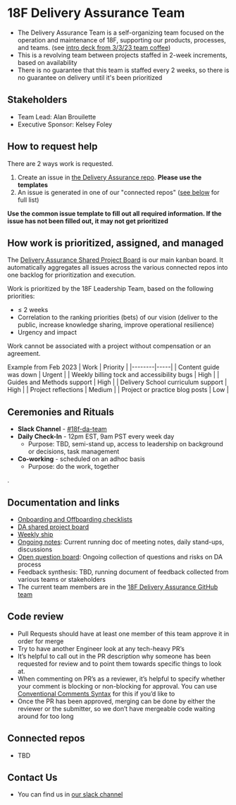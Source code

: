 # 18F Delivery Assurance Team
- The Delivery Assurance Team is a self-organizing team focused on the operation and maintenance of 18F, supporting our products, processes, and teams. (see [intro deck from 3/3/23 team coffee](https://docs.google.com/presentation/d/1NSmRKW_5Krg3DhCYU_6xSTn0fCYgN6KtLcvUJRnUquQ/edit#slide=id.g5ecdbbee9e_0_0))
- This is a revolving team between projects staffed in 2-week increments, based on availability
- There is no guarantee that this team is staffed every 2 weeks, so there is no guarantee on delivery until it's been prioritized


## Stakeholders
- Team Lead: Alan Brouilette
- Executive Sponsor: Kelsey Foley

## How to request help
There are 2 ways work is requested.
1. Create an issue in [the Delivery Assurance repo](https://github.com/18F/delivery-assurance/issues). **Please use the templates**
2. An issue is generated in one of our "connected repos" ([see below](#connected-repos) for full list)

**Use the common issue template to fill out all required information. If the issue has not been filled out, it may not get prioritized**

## How work is prioritized, assigned, and managed
The [Delivery Assurance Shared Project Board](https://github.com/orgs/18F/projects/41) is our main kanban board. It automatically aggregates all issues across the various connected repos into one backlog for prioritization and execution.

Work is prioritized by the 18F Leadership Team, based on the following priorities:
- ≤ 2 weeks
- Correlation to the ranking priorities (bets) of our vision (deliver to the public, increase knowledge sharing, improve operational resilience)
- Urgency and impact

Work cannot be associated with a project without compensation or an agreement.

Example from Feb 2023
| Work | Priority |
|--------|-----|
| Content guide was down | Urgent |
| Weekly billing tock and accessibility bugs | High |
| Guides and Methods support | High |
| Delivery School curriculum support | High |
| Project reflections | Medium |
| Project or practice blog posts | Low |

## Ceremonies and Rituals

- **Slack Channel** - [#18f-da-team](https://gsa-tts.slack.com/archives/C04MSAWM2GM)
- **Daily Check-In** - 12pm EST, 9am PST every week day
  - Purpose: TBD, semi-stand up, access to leadership on background or
  decisions, task management
- **Co-working** - scheduled on an adhoc basis
  - Purpose: do the work, together

.

## Documentation and links
- [Onboarding and Offboarding checklists](https://github.com/18F/delivery-assurance/main/docs/onboarding-offboarding-checklists.md)
- [DA shared project board](https://github.com/orgs/18F/projects/41)
- [Weekly ship](https://docs.google.com/document/d/1bJOvlXDplXl6Fjh9dWKENXCFaKzYCpJwEVYd-5B2bmc/edit?usp=sharing)
- [Ongoing notes](https://docs.google.com/document/d/1BcGjZjQs0IBm-LHaGp0Jj9LOBE9bUsAGuAYcoup05R0/edit?usp=sharing): Current running doc of meeting notes, daily stand-ups, discussions
- [Open question board](https://docs.google.com/spreadsheets/d/1J8cAcuE2zgpIFSJx_mKOjNmAcQGeYtQbz2vkTuqGI4U/edit?usp=share_link): Ongoing collection of questions and risks on DA process
- Feedback synthesis: TBD, running document of feedback collected from various teams or stakeholders
- The current team members are in the [18F Delivery Assurance GitHub team](https://github.com/orgs/18F/teams/18f-delivery-assurance/members)

## Code review
- Pull Requests should have at least one member of this team approve it in order for merge
- Try to have another Engineer look at any tech-heavy PR’s
- It’s helpful to call out in the PR description why someone has been requested for review and to point them towards specific things to look at. 
- When commenting on PR’s as a reviewer, it’s helpful to specify whether your comment is blocking or non-blocking for approval. You can use [Conventional Comments Syntax](https://conventionalcomments.org/) for this if you’d like to 
- Once the PR has been approved, merging can be done by either the reviewer or the submitter, so we don’t have mergeable code waiting around for too long

## Connected repos
- TBD

## Contact Us
- You can find us in [our slack channel](https://gsa-tts.slack.com/archives/C04MSAWM2GM)

